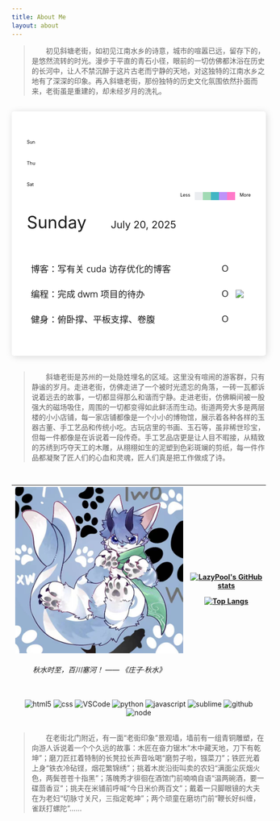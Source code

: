 ```yaml
---
title: About Me
layout: about
---
```


> &emsp;&emsp;初见斜塘老街，如初见江南水乡的诗意，城市的喧嚣已远，留存下的，是悠然流转的时光。漫步于平直的青石小径，眼前的一切仿佛都沐浴在历史的长河中，让人不禁沉醉于这片古老而宁静的天地，对这独特的江南水乡之地有了深深的印象。再入斜塘老街，那份独特的历史文化氛围依然扑面而来，老街虽是重建的，却未经岁月的洗礼。

<br style="margin-bottom:20px;">

<style>
.heatmap-weekday-container { display:flex; gap:10px; width:100%;}
.monthlabels { position: relative; height: 20px; margin-bottom: 5px; margin-left: 0px; font-size: 12px; }
.weekday-labels { display:grid; grid-template-rows:repeat(7, 1fr); gap:3px; font-size:9px; color:#000; padding-top:25px; }
.heatmap { display: grid; grid-auto-flow: column; grid-template-rows: repeat(7, 1fr); gap: 3px; }
.day { width: 16px; height: 16px; position: relative; }
.day.show:hover::after { 
    content: attr(data-count) " contributions on " attr(data-date); position: absolute;
    top: -30px; left: 50%; transform: translateX(-50%); background: #000; color: #fff;
    padding: 4px 8px; border-radius: 3px; font-size: 10px; white-space: nowrap; z-index: 1; }
.color-0 { background-color: #ebedf0; }
.color-1 { background-color: #a1dab4; }
.color-2 { background-color: #41b6c4; }
.color-3 { background-color: #bd93f9; }
.color-4 { background-color: #ff79c9; }
.todo-list-li { padding: 10px 0 15px; margin: 0; text-align: left; width: 100%; font-size: 1.1rem; width: 100%; display: block; }
.todo-list-li.done { color: #ccc; text-decoration: line-through; }
.todo-list-li span::before { float: right; font-size: 1.1rem; content: "O"; }
.todo-list-li.done span::before { content: "✔"; }
</style>

<div style="padding: 30px; background: #fff; border-radius: 5px; box-shadow: 2px 2px 14px rgba(0,0,0,0.15);">
    <div class="heatmap-weekday-container">
        <div class="weekday-labels" style="max-width:5%">
            <div style="grid-row:1;">Sun</div>
            <div style="grid-row:4;">Thu</div>
            <div style="grid-row:7;">Sat</div>
        </div>
        <div id="heatmap-container" style="width:95%">
            <div class="monthlabels" id="monthlabels"></div>
	        <div class="heatmap" id="heatmap"></div>
        </div>
    </div>
	<div style="display:flex; margin-top:10px; float:right;">
      <div style="font-size:9px; color: #000;">Less&emsp;</div>
      <div class="day color-0"></div>
      <div class="day color-1"></div>
      <div class="day color-2"></div>
      <div class="day color-3"></div>
      <div class="day color-4"></div>
      <div style="font-size:9px; color: #000;">&emsp;More</div>
	</div>
    <p style="font-size:25pt; margin-top:1.5em;">
        Sunday
    &emsp;<span style="font-size:15pt;">
        July 20, 2025
    </span></p>
    <div class="todolist-container" style="display:flex; justify-content:space-between;">
        <div style="font-size: 12pt; font-family: 'Open Sans', Helvatica, Sans Serif; max-width:400px; width:100%">
            <ul style="padding-left:.5em;">
                <li class="todo-list-li">博客：写有关 cuda 访存优化的博客<span></span></li>
                <li class="todo-list-li">编程：完成 dwm 项目的待办<span></span></li>
                <li class="todo-list-li">健身：俯卧撑、平板支撑、卷腹<span></span></li>
            </ul>
        </div>
        <div style="margin:auto auto; max-width:40%;">
            <img src="https://cdn.pixabay.com/photo/2020/11/15/18/51/cat-5746875_1280.png" style="max-height:250px;">
        </div>
    </div>
</div>

<script>
const MONTHS = ['Jan', 'Feb', 'Mar', 'Apr', 'May', 'Jun', 'Jul', 'Aug', 'Sept', 'Oct', 'Nov', 'Dec'];
fetch("https://github-contributions-api.jogruber.de/v4/lazypool?y=last")
    .then(rsp => rsp.json())
    .then(data => {
        var width= document.getElementById('heatmap-container').clientWidth;
        var ignore = Math.floor(data.contributions.length / 7 - width / 19) * 7;
        data.contributions.forEach((day, idx) => {
            if (idx < ignore) return;
            var div = document.createElement('div')
            div.className = `day color-${day.level} show`;
            div.setAttribute('data-count', day.count);
            div.setAttribute('data-date', day.date);
            document.getElementById('heatmap').appendChild(div);
            var datetime = new Date(day.date)
            if (datetime.getDate() !== 1) return;
            var div = document.createElement('div')
            div.style.position = 'absolute';
            div.style.left = `${Math.floor((idx - ignore) / 7) * 19}px`;
            div.textContent = MONTHS[datetime.getMonth()];
            document.getElementById('monthlabels').appendChild(div);
        });
    })
.catch(err => console.log(err))
</script>

<br style="margin-top:20px;">

> &emsp;&emsp;斜塘老街是苏州的一处隐姓埋名的区域。这里没有喧闹的游客群，只有静谧的岁月。走进老街，仿佛走进了一个被时光遗忘的角落，一砖一瓦都诉说着远去的故事，一切都显得那么和谐而宁静。走进老街，仿佛瞬间被一股强大的磁场吸住，周围的一切都变得如此鲜活而生动。街道两旁大多是两层楼的小小店铺，每一家店铺都像是一个小小的博物馆，展示着各种各样的玉器古董、手工艺品和传统小吃。古玩店里的书画、玉石等，虽非稀世珍宝，但每一件都像是在诉说着一段传奇。手工艺品店更是让人目不暇接，从精致的苏绣到巧夺天工的木雕，从栩栩如生的泥塑到色彩斑斓的剪纸，每一件作品都凝聚了匠人们的心血和灵魂，匠人们真是把工作做成了诗。

<br style="margin-bottom:15px;">

<table><thead><tr>
<th><div align="center"><img alt="photo" src="./pic2.png" width="500" title="me"><h6>秋水时至，百川塞河！ —— 《庄子·秋水》</h6></div></th>
<th><div align="center">
      
[![LazyPool's GitHub stats](https://github-readme-stats.vercel.app/api?username=lazypool&count_private=true&show_icons=true)](https://github.com/lazypool)

[![Top Langs](https://github-readme-stats.vercel.app/api/top-langs/?username=lazypool)](https://github.com/lazypool)
    
</div></th></tr></thead></table>

<div align="center">
  <img alt="html5" src="https://media.giphy.com/media/XAxylRMCdpbEWUAvr8/giphy.gif" width="100" title="html">
  <img alt="css" src="https://media.giphy.com/media/fsEaZldNC8A1PJ3mwp/giphy.gif" width="100" title="css">
  <img alt="VSCode" src="https://i.giphy.com/media/IdyAQJVN2kVPNUrojM/200.webp" width="100" title="vscode">
  <img alt="python" src="https://i.giphy.com/media/LMt9638dO8dftAjtco/200.webp" width="100" title="python">
  <img alt="javascript" src="https://media3.giphy.com/media/ln7z2eWriiQAllfVcn/200w.webp" width="100" title="javascript">
  <img alt="sublime" src="https://media.giphy.com/media/jnDKffgCfGYOp6cMTK/giphy.gif" width="100" title="sublime">
  <img alt="github" src="https://i.giphy.com/media/KzJkzjggfGN5Py6nkT/200.webp" width="100" title="github">
  <img alt="node" src="https://media.giphy.com/media/kdFc8fubgS31b8DsVu/giphy.gif" width="85" title="node">
</div>

<br style="margin-top:20px;">

> &emsp;&emsp;在老街北门附近，有一面“老街印象”景观墙，墙前有一组青铜雕塑，在向游人诉说着一个个久远的故事：木匠在奋力锯木“木中藏天地，刀下有乾坤”；磨刀匠扛着特制的长凳拉长声音吆喝“磨剪子啦，镪菜刀”；铁匠光着上身“铁衣冷砧铿，烟花繁锦绣”；挑着木炭沿街叫卖的农妇“满面尘灰烟火色，两鬓苍苍十指黑”；落魄秀才徘徊在酒馆门前喃喃自语“温两碗酒，要一碟茴香豆”；挑夫在米铺前呼喊“今日米价两百文”；戴着一只脚眼镜的大夫在为老妇“切脉寸关尺，三指定乾坤”；两个顽童在磨坊门前“鞭长好纠缠，雀跃打螺陀”……

<br style="margin-bottom:15px;">

